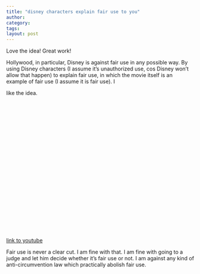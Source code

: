 ```yaml
---
title: "disney characters explain fair use to you"
author:
category: 
tags: 
layout: post
---
```

Love the idea! Great work!

Hollywood, in particular, Disney is against fair use in any possible way. By using Disney characters (I assume it’s unauthorized use, cos Disney won’t allow that happen) to explain fair use, in which the movie itself is an example of fair use (I assume it is fair use). I 

like the idea.

<object width="425" height="350"><param name="movie" value="http://www.youtube.com/v/CJn_jC4FNDo"></param><param name="wmode" value="transparent"></param><embed src="http://www.youtube.com/v/CJn_jC4FNDo" type="application/x-shockwave-flash" wmode="transparent" width="425" height="350"></embed></object>

<a href="http://www.youtube.com/watch?v=CJn_jC4FNDo">link to youtube</a>

Fair use is never a clear cut. I am fine with that. I am fine with going to a judge and let him decide whether it’s fair use or not. I am against any kind of anti-circumvention law which practically abolish fair use.

